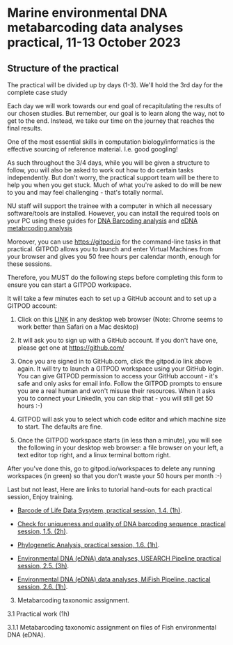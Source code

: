 # Marine environmental DNA metabarcoding data analyses practical, 11-13 October 2023

## Structure of the practical
The practical will be divided up by days (1-3). We'll hold the 3rd day for the complete case study 

Each day we will work towards our end goal of recapitulating the results of our chosen studies. But remember, our goal is to learn along the way, not to get to the end. Instead, we take our time on the journey that reaches the final results.

One of the most essential skills in computation biology/informatics is the effective sourcing of reference material. I.e. good googling!

As such throughout the 3/4 days, while you will be given a structure to follow, you will also be asked to work out how to do certain tasks independently. But don't worry, the practical support team will be there to help you when you get stuck. Much of what you're asked to do will be new to you and may feel challenging - that's totally normal.

NU staff will support the trainee with a computer in which all necessary software/tools are installed. However, you can install the required tools on your PC using 
these guides for [DNA Barcoding analysis](https://github.com/ezzbioinf/Marine-environmental-DNA-metabarcoding-data-analyses-practical-11-13-October-2023/wiki/DNA-Barcoding-analysis,-Tools-setup-and-raw-data#tools-setup) and [eDNA metabrcoding analysis](https://github.com/ezzbioinf/Marine-environmental-DNA-metabarcoding-data-analyses-practical-11-13-October-2023/wiki/eDNA-metabrcoding,-Tools-setup-and-test-data#tools-setup)

Moreover, you can use https://gitpod.io for the command-line tasks in that practical. GITPOD allows you to launch and enter Virtual Machines from your browser and gives you 50 free hours per calendar month, enough for these sessions.

Therefore, you MUST do the following steps before completing this form to ensure you can start a GITPOD workspace.

It will take a few minutes each to set up a GitHub account and to set up a GITPOD account:

1. Click on this [LINK](https://gitpod.io/#https://github.com/ezzbioinf/Marine-environmental-DNA-metabarcoding-data-analyses-practical-11-13-October-2023) in any desktop web browser (Note: Chrome seems to work better than Safari on a Mac desktop)

2. It will ask you to sign up with a GitHub account. If you don't have one, please get one at https://github.com/

3. Once you are signed in to GitHub.com, click the gitpod.io link above again. It will try to launch a GITPOD workspace using your GitHub login. You can give GITPOD permission to access your GitHub account - it's safe and only asks for email info. Follow the GITPOD prompts to ensure you are a real human and won't misuse their resources. When it asks you to connect your LinkedIn, you can skip that - you will still get 50 hours :-)

4. GITPOD will ask you to select which code editor and which machine size to start. The defaults are fine.

6. Once the GITPOD workspace starts (in less than a minute), you will see the following in your desktop web browser: a file browser on your left, a text editor top right, and a linux terminal bottom right.

After you've done this, go to gitpod.io/workspaces to delete any running workspaces (in green) so that you don't waste your 50 hours per month :-)

Last but not least, Here are links to tutorial hand-outs for each practical session, Enjoy training. 


- [Barcode of Life Data Sysytem, practical session, 1.4. (1h)](https://github.com/ezzbioinf/Marine-environmental-DNA-metabarcoding-data-analyses-practical-11-13-October-2023/wiki/DNA-Barcoding-analysis-workflow#14-barcode-of-life-data-system).


- [Check for uniqueness and quality of DNA barcoding sequence, practical session, 1.5. (2h)](https://github.com/ezzbioinf/Marine-environmental-DNA-metabarcoding-data-analyses-practical-11-13-October-2023/wiki/DNA-Barcoding-analysis-workflow#15-check-for-uniqueness-and-quality-of-dna-barcoding-sequences).

- [Phylogenetic Analysis, practical session, 1.6. (1h)](https://github.com/ezzbioinf/Marine-environmental-DNA-metabarcoding-data-analyses-practical-11-13-October-2023/wiki/DNA-Barcoding-analysis-workflow#16-phylogenetic-analysis).


- [Environmental DNA (eDNA) data analyses, USEARCH Pipeline practical session, 2.5. (3h)](https://github.com/ezzbioinf/Marine-environmental-DNA-metabarcoding-data-analyses-practical-11-13-October-2023/wiki/eDNA-metabrcoding-analysis-workflows#usearch-workflow).

- [Environmental DNA (eDNA) data analyses, MiFish Pipeline, pactical session, 2.6. (1h)](https://github.com/ezzbioinf/Marine-environmental-DNA-metabarcoding-data-analyses-practical-11-13-October-2023/wiki/eDNA-metabrcoding-analysis-workflows#mifish-workflow).


3. Metabarcoding taxonomic assignment.

3.1 Practical work (1h)

3.1.1 Metabarcoding taxonomic assignment on files of Fish environmental DNA (eDNA).
